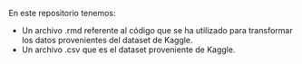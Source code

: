 En este repositorio tenemos:

- Un archivo .rmd referente al código que se ha utilizado para transformar los datos provenientes del dataset de Kaggle.
- Un archivo .csv que es el dataset proveniente de Kaggle.
